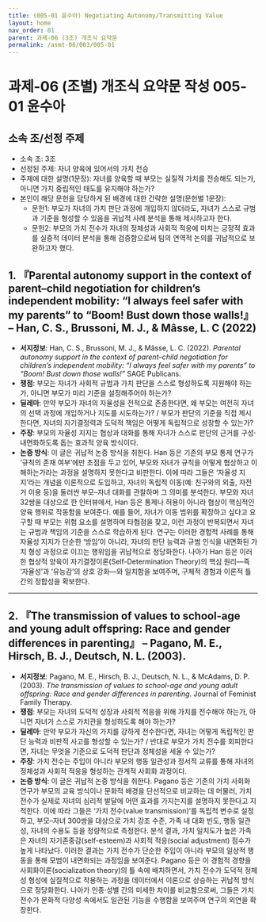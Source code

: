 ```yaml
---
title: (005-01 윤수아) Negotiating Autonomy/Transmitting Value
layout: home
nav_order: 01
parent: 과제-06 (3조) 개조식 요약문
permalink: /asmt-06/003/005-01
---
```


# 과제-06 (조별) 개조식 요약문 작성 005-01 윤수아

## 소속 조/선정 주제

- 소속 조: 3조
- 선정된 주제: 자녀 양육에 있어서의 가치 전승
- 주제에 대한 설명(1문장): 자녀를 양육할 때 부모는 실질적 가치를 전승해도 되는가, 아니면 가치 중립적인 태도를 유지해야 하는가?
- 본인이 해당 문헌을 담당하게 된 배경에 대한 간략한 설명(문헌별 1문장):  
  - 문헌1: 부모가 자녀의 가치 판단 과정에 개입하지 않더라도, 자녀가 스스로 규범과 기준을 형성할 수 있음을 귀납적 사례 분석을 통해 제시하고자 한다.
  - 문헌2: 부모의 가치 전수가 자녀의 정체성과 사회적 적응에 미치는 긍정적 효과를 실증적 데이터 분석을 통해 검증함으로써 팀의 연역적 논의를 귀납적으로 보완하고자 했다.

## 1. 『Parental autonomy support in the context of parent–child negotiation for children’s independent mobility: “I always feel safer with my parents” to “Boom! Bust down those walls!』 – Han, C. S., Brussoni, M. J., & Mâsse, L. C (2022)

- **서지정보**: Han, C. S., Brussoni, M. J., & Mâsse, L. C. (2022). *Parental autonomy support in the context of parent–child negotiation for children’s independent mobility: “I always feel safer with my parents” to “Boom! Bust down those walls!”* SAGE Publicans.
- **쟁점**: 부모는 자녀가 사회적 규범과 가치 판단을 스스로 형성하도록 지원해야 하는가, 아니면 부모가 미리 기준을 설정해주어야 하는가?
- **딜레마**: 만약 부모가 자녀의 자율성을 전적으로 존중한다면, 왜 부모는 여전히 자녀의 선택 과정에 개입하거나 지도를 시도하는가? / 부모가 판단의 기준을 직접 제시한다면, 자녀의 자기결정력과 도덕적 책임은 어떻게 독립적으로 성장할 수 있는가?
- **주장**: 부모의 자율성 지지는 협상과 대화를 통해 자녀가 스스로 판단의 근거를 구성·내면화하도록 돕는 효과적 양육 방식이다.
- **논증 방식**: 이 글은 귀납적 논증 방식을 취한다. Han 등은 기존의 부모 통제 연구가 ‘규칙의 존재 여부’에만 초점을 두고 있어, 부모와 자녀가 규칙을 어떻게 협상하고 이해하는가라는 과정을 설명하지 못한다고 비판한다. 이에 따라 그들은 ‘자율성 지지’라는 개념을 이론적으로 도입하고, 자녀의 독립적 이동(예: 친구와의 외출, 자전거 이용 등)을 둘러싼 부모–자녀 대화를 관찰하며 그 의미를 분석한다. 부모와 자녀 32쌍을 대상으로 한 인터뷰에서, Han 등은 통제나 허용이 아니라 협상이 핵심적인 양육 행위로 작동함을 보여준다. 예를 들어, 자녀가 이동 범위를 확장하고 싶다고 요구할 때 부모는 위험 요소를 설명하며 타협점을 찾고, 이런 과정이 반복되면서 자녀는 규범과 책임의 기준을 스스로 학습하게 된다. 연구는 이러한 경험적 사례를 통해 자율성 지지가 단순한 ‘방임’이 아니라, 자녀의 판단 능력과 규범 인식을 내면화된 가치 형성 과정으로 이끄는 행위임을 귀납적으로 정당화한다. 나아가 Han 등은 이러한 협상적 양육이 자기결정이론(Self-Determination Theory)의 핵심 원리—즉 ‘자율성’과 ‘유능감’의 상호 강화—와 일치함을 보여주며, 구체적 경험과 이론적 틀 간의 정합성을 확보한다.

---

## 2. 『The transmission of values to school-age and young adult offspring: Race and gender differences in parenting』 – Pagano, M. E., Hirsch, B. J., Deutsch, N. L. (2003).

- **서지정보**: Pagano, M. E., Hirsch, B. J., Deutsch, N. L., & McAdams, D. P. (2003). *The transmission of values to school-age and young adult offspring: Race and gender differences in parenting*. Journal of Feminist Family Therapy.
- **쟁점**: 부모는 자녀의 도덕적 성장과 사회적 적응을 위해 가치를 전수해야 하는가, 아니면 자녀가 스스로 가치관을 형성하도록 해야 하는가?
- **딜레마**: 만약 부모가 자신의 가치를 강하게 전수한다면, 자녀는 어떻게 독립적인 판단 능력과 비판적 사고를 형성할 수 있는가? / 반대로 부모가 가치 전수를 회피한다면, 자녀는 무엇을 기준으로 도덕적 판단과 정체성을 세울 수 있는가?
- **주장**: 가치 전수는 주입이 아니라 부모의 행동 일관성과 정서적 교류를 통해 자녀의 정체성과 사회적 적응을 형성하는 관계적 사회화 과정이다.
- **논증 방식**: 이 글은 귀납적 논증 방식을 취한다. Pagano 등은 기존의 가치 사회화 연구가 부모의 교육 방식이나 문화적 배경을 단선적으로 비교하는 데 머물러, 가치 전수가 실제로 자녀의 심리적 발달에 어떤 효과를 가지는지를 설명하지 못한다고 지적한다. 이에 따라 그들은 ‘가치 전수(value transmission)’를 독립적 변수로 설정하고, 부모–자녀 300쌍을 대상으로 가치 강조 수준, 가족 내 대화 빈도, 행동 일관성, 자녀의 수용도 등을 정량적으로 측정한다. 분석 결과, 가치 일치도가 높은 가족은 자녀의 자기존중감(self-esteem)과 사회적 적응(social adjustment) 점수가 높게 나타났다. 이러한 결과는 가치 전수가 단순한 주입이 아니라 부모의 일상적 행동을 통해 모범이 내면화되는 과정임을 보여준다. Pagano 등은 이 경험적 경향을 사회화이론(socialization theory)의 틀 속에 배치하면서, 가치 전수가 도덕적 정체성 형성에 실질적으로 작용하는 과정을 데이터에서 이론으로 상승하는 귀납적 방식으로 정당화한다. 나아가 인종·성별 간의 미세한 차이를 비교함으로써, 그들은 가치 전수가 문화적 다양성 속에서도 일관된 기능을 수행함을 보여주며 연구의 외연을 확장한다.


